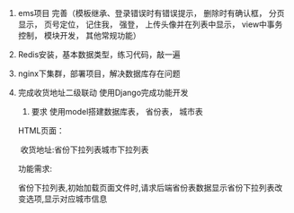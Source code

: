 1. ems项目 完善（模板继承、登录错误时有错误提示， 删除时有确认框， 分页显示， 页号定位， 记住我， 强登， 上传头像并在列表中显示， view中事务控制， 模块开发， 其他常规功能）

2. Redis安装，基本数据类型，练习代码，敲一遍

3. nginx下集群，部署项目，解决数据库存在问题

4. 完成收货地址二级联动 使用Django完成功能开发

   1. 要求 使用model搭建数据库表， 省份表， 城市表

   

   HTML页面：

   ​	收货地址:省份下拉列表城市下拉列表

   功能需求:

   ​	省份下拉列表,初始加载页面文件时,请求后端省份表数据显示省份下拉列表改变选项,显示对应城市信息